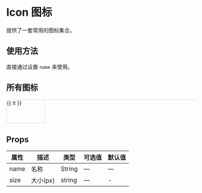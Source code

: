 # Icon 图标

提供了一套常用的图标集合。

## 使用方法

直接通过设置 `name` 来使用。

<ivy-icon name="close" size="24"></ivy-icon>
<ivy-icon name="plus" style="margin: 0 24px;" size="24"></ivy-icon>
<ivy-icon name="minus" size="24"></ivy-icon>

## 所有图标

<div class="flex flex-wrap" style="border: 1px solid #ddd;border-width: 1px 0 0 1px;">
<div 
    v-for="(it,i) in iconList"
    :key="i"
    class="flex flex-justify-content-center align-items-center"
    style="border: 1px solid #ddd;border-width: 0 1px 1px 0;width: 20%;aspect-ratio: 1.6;flex-direction: column;">
    <ivy-icon :name="it" size="24" />
    <span class="margin-top-small">{{ it }}</span>
</div>
</div>

## Props

| 属性 | 描述     | 类型   | 可选值 | 默认值 |
| ---- | -------- | ------ | ------ | ------ |
| name | 名称     | String | —      | —      |
| size | 大小(px) | string | —      | -      |

<script setup>
import { ref } from 'vue';

const iconList = ref([
    "avatar",
    "caret-top",
    "arrow-left-bold",
    "chat-dot-round",
    "camera-filled",
    "brush-filled",
    "camera",
    "burger",
    "arrow-up-bold",
    "chat-line-square",
    "alarm-clock",
    "chat-square",
    "close",
    "coffee-cup",
    "bowl",
    "crop",
    "arrow-right",
    "back",
    "caret-left",
    "box",
    "caret-bottom",
    "arrow-left",
    "aim",
    "arrow-down-bold",
    "add-location",
    "basketball",
    "arrow-right-bold",
    "circle-check",
    "cloudy",
    "arrow-up",
    "close-bold",
    "bell",
    "collection",
    "circle-check-filled",
    "circle-plus-filled",
    "bottom-left",
    "bell-filled",
    "cpu",
    "connection",
    "check",
    "circle-plus",
    "collection-tag",
    "caret-right",
    "apple",
    "chrome-filled",
    "circle-close",
    "bicycle",
    "comment",
    "cellphone",
    "compass",
    "baseball",
    "arrow-down",
    "chat-line-round",
    "bottom-right",
    "circle-close-filled",
    "chicken",
    "coin",
    "bottom",
    "chat-round",
    "briefcase",
    "coffee",
    "brush",
    "cherry",
    "clock",
    "cold-drink",
    "coordinate",
    "checked",
    "chat-dot-square",
    "calendar",
    "credit-card",
    "copy-document",
    "data-board",
    "edit-pen",
    "document",
    "d-arrow-right",
    "delete-filled",
    "delete-location",
    "drizzling",
    "edit",
    "d-caret",
    "data-analysis",
    "data-line",
    "download",
    "document-remove",
    "folder-opened",
    "element-plus",
    "folder-add",
    "folder-delete",
    "full-screen",
    "fries",
    "folder",
    "eleme",
    "film",
    "delete",
    "d-arrow-left",
    "document-copy",
    "food",
    "discount",
    "eleme-filled",
    "folder-remove",
    "document-delete",
    "first-aid-kit",
    "football",
    "fold",
    "flag",
    "dessert",
    "expand",
    "female",
    "document-checked",
    "folder-checked",
    "fork-spoon",
    "dish-dot",
    "failed",
    "finished",
    "dish",
    "filter",
    "files",
    "document-add",
    "ice-cream-square",
    "ice-cream",
    "home-filled",
    "goods-filled",
    "info-filled",
    "help",
    "headset",
    "goblet-square-full",
    "house",
    "ice-tea",
    "hide",
    "hot-water",
    "goblet-full",
    "grape",
    "goblet-square",
    "guide",
    "iphone",
    "goblet",
    "gold-medal",
    "goods",
    "histogram",
    "grid",
    "handbag",
    "ice-drink",
    "ice-cream-round",
    "help-filled",
    "location-filled",
    "map-location",
    "lock",
    "lollipop",
    "location",
    "memo",
    "lightning",
    "menu",
    "more",
    "mouse",
    "mostly-cloudy",
    "medal",
    "list",
    "moon-night",
    "minus",
    "microphone",
    "milk-tea",
    "management",
    "loading",
    "mute-notification",
    "magic-stick",
    "message",
    "male",
    "mug",
    "knife-fork",
    "mic",
    "moon",
    "money",
    "key",
    "link",
    "mute",
    "location-information",
    "message-box",
    "monitor",
    "magnet",
    "more-filled",
    "no-smoking",
    "opportunity",
    "paperclip",
    "place",
    "reading-lamp",
    "notebook",
    "operation",
    "phone-filled",
    "quartz-watch",
    "remove-filled",
    "right",
    "reading",
    "picture-rounded",
    "refresh-right",
    "remove",
    "rank",
    "refresh-left",
    "promotion",
    "position",
    "pouring",
    "printer",
    "odometer",
    "refresh",
    "partly-cloudy",
    "orange",
    "picture-filled",
    "notification",
    "office-building",
    "postcard",
    "open",
    "present",
    "pear",
    "plus",
    "pointer",
    "refrigerator",
    "question-filled",
    "platform",
    "phone",
    "pie-chart",
    "price-tag",
    "picture",
    "select",
    "star-filled",
    "shopping-trolley",
    "service",
    "tools",
    "school",
    "setting",
    "scale-to-original",
    "share",
    "sort-up",
    "semi-select",
    "sold-out",
    "wallet",
    "shopping-bag",
    "switch-filled",
    "success-filled",
    "stamp",
    "suitcase-line",
    "shop",
    "watch",
    "user-filled",
    "timer",
    "sunny",
    "upload",
    "sunrise",
    "sort-down",
    "ship",
    "sunset",
    "user",
    "turn-off",
    "top",
    "smoking",
    "switch-button",
    "zoom-out",
    "umbrella",
    "shopping-cart",
    "sugar",
    "warning",
    "stopwatch",
    "wallet-filled",
    "warn-triangle-filled",
    "unlock",
    "zoom-in",
    "video-pause",
    "top-left",
    "video-camera",
    "view",
    "trend-charts",
    "takeaway-box",
    "ticket",
    "set-up",
    "sell",
    "tickets",
    "scissor",
    "switch",
    "trophy",
    "suitcase",
    "trophy-base",
    "soccer",
    "top-right",
    "video-camera-filled",
    "watermelon",
    "upload-filled",
    "star",
    "van",
    "warning-filled",
    "shopping-cart-full",
    "search",
    "wind-power",
    "sort",
    "video-play",
    "toilet-paper"
])
</script>
